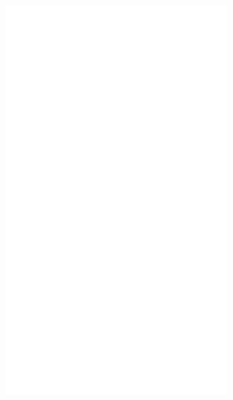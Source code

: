 <!-- 
### Hi there 👋

### Get in touch 📫

- On [LinkedIn](linkedin.com/in/kaustubh-joshi-5432b4111)


**elpidaguy/elpidaguy** is a ✨ _special_ ✨ repository because its `README.md` (this file) appears on your GitHub profile.

Here are some ideas to get you started:

- 🔭 I’m currently working on ...
- 🌱 I’m currently learning ...
- 👯 I’m looking to collaborate on ...
- 🤔 I’m looking for help with ...
- 💬 Ask me about ...
- 📫 How to reach me: ...
- 😄 Pronouns: ...
- ⚡ Fun fact: ...
-->

![GitHub metrics](https://github.com/elpidaguy/elpidaguy/blob/master/github-metrics.svg)
